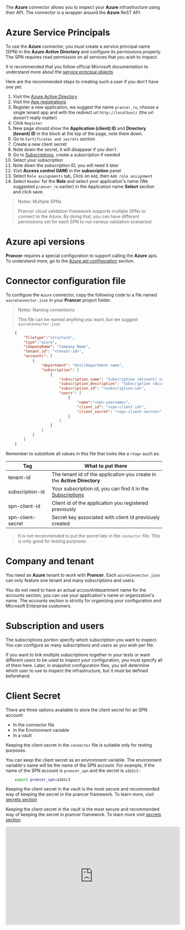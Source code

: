 The **Azure** connector allows you to inspect your **Azure** infrastructure using their API. The connector is a wrapper around the **Azure** ReST API.

# Azure Service Principals

To use the **Azure** connector, you must create a service principal name (SPN) in the **Azure Active Directory** and configure its permissions properly. The SPN requires read permission on all services that you wish to inspect.

It is recommended that you follow official Microsoft documentation to understand more about the [service principal objects][service-principal-objects]

Here are the recommended steps to creating such a user if you don't have one yet:

1. Visit the [Azure Active Directory][Azure-Active-Directory]
2. Visit the [App registrations][App-registrations]
3. Register a new application, we suggest the name `prancer_ro`, choose a single tenant app and with the redirect url `http://localhost/` (the url doesn't really matter)
4. Click `Register`
5. New page should show the **Application (client) ID** and **Directory (tenant) ID** in the block at the top of the page, note them down.
6. Go to `Certificates and secrets` section
7. Create a new client secret
8. Note down the secret, it will disappear if you don't
9. Go to [Subscriptions][subscriptions], create a subscription if needed
10. Select your subscription
11. Note down the subscription ID, you will need it later
12. Visit **Access control (IAM)** in the **subscription** panel
13. Select `Role assignments` tab, Click on `Add`, then `Add role assignment`
14. Select `Reader` for the **Role** and select your application's name (We suggested `prancer_ro` earlier) in the Application name **Select** section and click save.

> <NoteTitle>Notes: Multiple SPNs</NoteTitle>
>
> Prancer cloud validation framework supports multiple SPNs to connect to the Azure. By doing that, you can have different permissions set for each SPN to run various validation scenarios!

# Azure api versions

**Prancer** requires a special configuration to support calling the **Azure** apis. To understand more, go to the [Azure api configuration](../configuration/basics.md) section.
# Connector configuration file

To configure the `Azure` connector, copy the following code to a file named `azureConnector.json` in your **Prancer** project folder.

> <NoteTitle>Notes: Naming conventions</NoteTitle>
>
> This file can be named anything you want, but we suggest `azureConnector.json`

```json
    {
        "filetype":"structure",
        "type":"azure",
        "companyName": "Company Name",
        "tenant_id": "<tenant-id>",
        "accounts": [
            {
                "department": "Unit/Department name",
                "subscription": [
                    {
                        "subscription_name": "Subscription (Account) name",
                        "subscription_description": "Subscription (Account) description",
                        "subscription_id": "<subscription-id>",
                        "users": [
                            {
                                "name":"<spn-username>",
                                "client_id": "<spn-client-id>",
                                "client_secret": "<spn-client-secret>"
                            }
                        ]
                    }
                ]
            }
        ]
    }
```

Remember to substitute all values in this file that looks like a `<tag>` such as:

| Tag | What to put there |
|-----|-------------------|
| tenant-id | The tenant id of the application you create in the **Active Directory** |
| subscription-id | Your subscription id, you can find it in the [Subscriptions][subscriptions]|
| spn-client-id | Client id of the application you registered previously |
| spn-client-secret | Secret key associated with client id previously created |

> It is not recommended to put the secret key in the `connector` file. This is only good for testing purposes.

# Company and tenant

You need an **Azure** tenant to work with **Prancer**. Each `azureConnector.json` can only feature one tenant and many subscriptions and users.

You do not need to have an actual account/department name for the accounts section, you can use your application's name or organization's name. The accounts section is strictly for organizing your configuration and Microsoft Enterprise customers.

# Subscription and users

The subscriptions portion specify which subscription you want to inspect. You can configure as many subscriptions and users as you wish per file.

If you want to link multiple subscriptions together in your tests or want different users to be used to inspect your configuration, you must specify all of them here. Later, in snapshot configuration files, you will determine which user to use to inspect the infrastructure, but it must be defined beforehand.

# Client Secret

There are three options available to store the client secret for an SPN account:

- In the connector file
- In the Environment variable
- In a vault

 Keeping the client secret in the `connector` file is suitable only for testing purposes.

 You can keep the client secret as an environment variable. The environment variable's name will be the name of the SPN account. For example, if the name of the SPN account is `prancer_spn` and the secret is `a1b2c3` :

```bash
    export prancer_spn=a1b2c3
```

Keeping the client secret in the vault is the most secure and recommended way of keeping the secret in the prancer framework. To learn more, visit [secrets section][secrets-section]

<!-- All Links from this page -->

[service-principal-objects]: https://docs.microsoft.com/en-us/azure/active-directory/develop/app-objects-and-service-principals
[subscriptions]:             https://portal.azure.com/#blade/Microsoft_Azure_Billing/SubscriptionsBlade
[secrets-section]:           ../configuration/secrets.md
[Azure-Active-Directory]:    https://portal.azure.com/#blade/Microsoft_AAD_IAM/ActiveDirectoryMenuBlade/Overview
[App-registrations]:         https://portal.azure.com/#blade/Microsoft_AAD_IAM/ActiveDirectoryMenuBlade/RegisteredApps

Keeping the client secret in the vault is the most secure and recommended way of keeping the secret in prancer framework. To learn more visit [secrets section](../configuration/secrets.md)

<iframe width="560" height="315" src="https://www.youtube.com/embed/T1Y9k-B6muw" frameborder="0" allow="accelerometer; autoplay; encrypted-media; gyroscope; picture-in-picture" allowfullscreen></iframe>